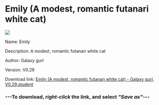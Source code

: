 # Emily (A modest, romantic futanari white cat)

<img src = "https://raw.githubusercontent.com/Arbiter1223/Daigaku-Gurashi-Custom-Students/master/Students/Files/Emily%20(A%20modest%2C%20romantic%20futanari%20white%20cat).png">

Name: Emily

Description: A modest, romantic futanari white cat

Author: Galaxy gurl

Version: V0.29

Download link: <a href="https://raw.githubusercontent.com/Arbiter1223/Daigaku-Gurashi-Custom-Students/master/Students/Files/Emily%20(A%20modest%2C%20romantic%20futanari%20white%20cat)%20-%20Galaxy%20gurl%2C%20V0.29.student">Emily (A modest, romantic futanari white cat) - Galaxy gurl, V0.29.student</a>

### ---**To download, _right-click_ the link, and select _"Save as"_**---
